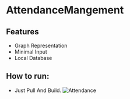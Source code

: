 # AttendanceMangement

## Features

- Graph Representation 
- Minimal Input
- Local Database

## How to run:

- Just Pull And Build.
![Attendance](https://github.com/user-attachments/assets/5739f7e8-030d-45de-b078-c42099d28e25)
